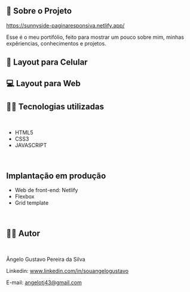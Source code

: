 ## 🔗 Sobre o Projeto

https://sunnyside-paginaresponsiva.netlify.app/

<p>
Esse é o meu portifólio, feito para mostrar um pouco sobre mim, minhas expêriencias, conhecimentos e projetos. 
</p>

## 📱 Layout para Celular

## 💻 Layout para Web


## 🧑‍💻 Tecnologias utilizadas
<br>

- HTML5
- CSS3
- JAVASCRIPT
<br>

## Implantação em produção

- Web de front-end: Netlify
- Flexbox
- Grid template
<br>

## 🧑‍💻 Autor
<br>

Ângelo Gustavo Pereira da Silva

Linkedin: www.linkedin.com/in/souangelogustavo

E-mail: angelotj43@gmail.com
